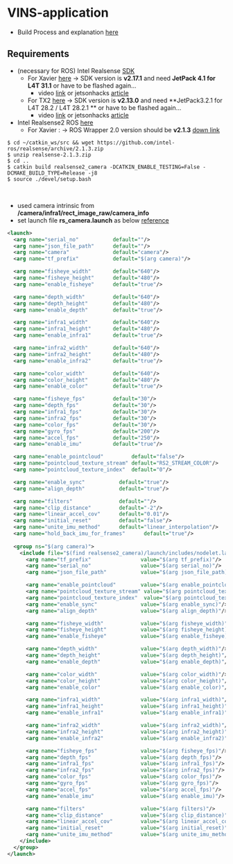 # VINS-application
+ Build Process and explanation [here](https://github.com/engcang/VINS-application)

## Requirements
+ (necessary for ROS) Intel Realsense [SDK](https://github.com/IntelRealSense/librealsense)
  + For Xavier [here](https://github.com/jetsonhacks/buildLibrealsense2Xavier) -> SDK version is **v2.17.1** and need **JetPack 4.1 for L4T 31.1** or have to be flashed again...
    + video [link](https://youtu.be/Pp18JL6H2zc) or jetsonhacks [article](https://www.jetsonhacks.com/2019/01/21/intel-realsense-d435i-on-nvidia-jetson-agx-xavier/)
  + For TX2 [here](https://github.com/jetsonhacks/buildLibrealsense2TX) -> SDK version is **v2.13.0** and need **JetPack3.2.1 for L4T 28.2 / L4T 28.2.1 ** or have to be flashed again...
    + video [link](https://youtu.be/mvDCOc-aoMU) or jetsonhacks [article](https://www.jetsonhacks.com/2018/07/10/librealsense-update-nvidia-jetson-tx-dev-kits/)
+ Intel Realsense2 ROS [here](https://github.com/intel-ros/realsense)
  + For Xavier : -> ROS Wrapper 2.0 version should be **v2.1.3** [down link](https://github.com/intel-ros/realsense/archive/2.1.3.zip)
~~~shell
$ cd ~/catkin_ws/src && wget https://github.com/intel-ros/realsense/archive/2.1.3.zip
$ unzip realsense-2.1.3.zip
$ cd ..
$ catkin build realsense2_camera -DCATKIN_ENABLE_TESTING=False -DCMAKE_BUILD_TYPE=Release -j8
$ source ./devel/setup.bash
~~~

<br>

+ used camera intrinsic from **/camera/infra1/rect_image_raw/camera_info**
+ set launch file **rs_camera.launch** as below [reference](https://github.com/HKUST-Aerial-Robotics/VINS-Fusion/blob/master/config/realsense_d435i/rs_camera.launch)
~~~xml
<launch>
  <arg name="serial_no"           default=""/>
  <arg name="json_file_path"      default=""/>
  <arg name="camera"              default="camera"/>
  <arg name="tf_prefix"           default="$(arg camera)"/>

  <arg name="fisheye_width"       default="640"/>
  <arg name="fisheye_height"      default="480"/>
  <arg name="enable_fisheye"      default="true"/>

  <arg name="depth_width"         default="640"/>
  <arg name="depth_height"        default="480"/>
  <arg name="enable_depth"        default="true"/>

  <arg name="infra1_width"        default="640"/>
  <arg name="infra1_height"       default="480"/>
  <arg name="enable_infra1"       default="true"/>

  <arg name="infra2_width"        default="640"/>
  <arg name="infra2_height"       default="480"/>
  <arg name="enable_infra2"       default="true"/>

  <arg name="color_width"         default="640"/>
  <arg name="color_height"        default="480"/>
  <arg name="enable_color"        default="true"/>

  <arg name="fisheye_fps"         default="30"/>
  <arg name="depth_fps"           default="30"/>
  <arg name="infra1_fps"          default="30"/>
  <arg name="infra2_fps"          default="30"/>
  <arg name="color_fps"           default="30"/>
  <arg name="gyro_fps"            default="200"/>
  <arg name="accel_fps"           default="250"/>
  <arg name="enable_imu"          default="true"/>

  <arg name="enable_pointcloud"         default="false"/>
  <arg name="pointcloud_texture_stream" default="RS2_STREAM_COLOR"/>
  <arg name="pointcloud_texture_index"  default="0"/>

  <arg name="enable_sync"           default="true"/>
  <arg name="align_depth"           default="true"/>

  <arg name="filters"               default=""/>
  <arg name="clip_distance"         default="-2"/>
  <arg name="linear_accel_cov"      default="0.01"/>
  <arg name="initial_reset"         default="false"/>
  <arg name="unite_imu_method"      default="linear_interpolation"/>
  <arg name="hold_back_imu_for_frames"      default="true"/>
  
  <group ns="$(arg camera)">
    <include file="$(find realsense2_camera)/launch/includes/nodelet.launch.xml">
      <arg name="tf_prefix"                value="$(arg tf_prefix)"/>
      <arg name="serial_no"                value="$(arg serial_no)"/>
      <arg name="json_file_path"           value="$(arg json_file_path)"/>

      <arg name="enable_pointcloud"        value="$(arg enable_pointcloud)"/>
      <arg name="pointcloud_texture_stream" value="$(arg pointcloud_texture_stream)"/>
      <arg name="pointcloud_texture_index"  value="$(arg pointcloud_texture_index)"/>
      <arg name="enable_sync"              value="$(arg enable_sync)"/>
      <arg name="align_depth"              value="$(arg align_depth)"/>

      <arg name="fisheye_width"            value="$(arg fisheye_width)"/>
      <arg name="fisheye_height"           value="$(arg fisheye_height)"/>
      <arg name="enable_fisheye"           value="$(arg enable_fisheye)"/>

      <arg name="depth_width"              value="$(arg depth_width)"/>
      <arg name="depth_height"             value="$(arg depth_height)"/>
      <arg name="enable_depth"             value="$(arg enable_depth)"/>

      <arg name="color_width"              value="$(arg color_width)"/>
      <arg name="color_height"             value="$(arg color_height)"/>
      <arg name="enable_color"             value="$(arg enable_color)"/>

      <arg name="infra1_width"             value="$(arg infra1_width)"/>
      <arg name="infra1_height"            value="$(arg infra1_height)"/>
      <arg name="enable_infra1"            value="$(arg enable_infra1)"/>

      <arg name="infra2_width"             value="$(arg infra2_width)"/>
      <arg name="infra2_height"            value="$(arg infra2_height)"/>
      <arg name="enable_infra2"            value="$(arg enable_infra2)"/>

      <arg name="fisheye_fps"              value="$(arg fisheye_fps)"/>
      <arg name="depth_fps"                value="$(arg depth_fps)"/>
      <arg name="infra1_fps"               value="$(arg infra1_fps)"/>
      <arg name="infra2_fps"               value="$(arg infra2_fps)"/>
      <arg name="color_fps"                value="$(arg color_fps)"/>
      <arg name="gyro_fps"                 value="$(arg gyro_fps)"/>
      <arg name="accel_fps"                value="$(arg accel_fps)"/>
      <arg name="enable_imu"               value="$(arg enable_imu)"/>

      <arg name="filters"                  value="$(arg filters)"/>
      <arg name="clip_distance"            value="$(arg clip_distance)"/>
      <arg name="linear_accel_cov"         value="$(arg linear_accel_cov)"/>
      <arg name="initial_reset"            value="$(arg initial_reset)"/>
      <arg name="unite_imu_method"         value="$(arg unite_imu_method)"/>
    </include>
  </group>
</launch>
~~~
